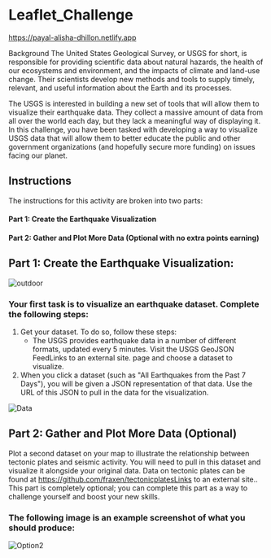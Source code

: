 # Leaflet_Challenge
https://payal-alisha-dhillon.netlify.app 

Background
The United States Geological Survey, or USGS for short, is responsible for providing scientific data about natural hazards, the health of our ecosystems and environment, and the impacts of climate and land-use change. Their scientists develop new methods and tools to supply timely, relevant, and useful information about the Earth and its processes.

The USGS is interested in building a new set of tools that will allow them to visualize their earthquake data. They collect a massive amount of data from all over the world each day, but they lack a meaningful way of displaying it. In this challenge, you have been tasked with developing a way to visualize USGS data that will allow them to better educate the public and other government organizations (and hopefully secure more funding) on issues facing our planet.

## Instructions
The instructions for this activity are broken into two parts: 
  #### Part 1: Create the Earthquake Visualization
  #### Part 2: Gather and Plot More Data (Optional with no extra points earning)

## Part 1: Create the Earthquake Visualization:

![outdoor](https://user-images.githubusercontent.com/116124181/219547018-e856d84f-b509-4ac0-9a7f-6d0b7a896fef.png)

### Your first task is to visualize an earthquake dataset. Complete the following steps:
  1. Get your dataset. To do so, follow these steps:
      - The USGS provides earthquake data in a number of different formats, updated every 5 minutes. Visit the USGS GeoJSON FeedLinks to an external site. page and choose a dataset to visualize.
  2. When you click a dataset (such as "All Earthquakes from the Past 7 Days"), you will be given a JSON representation of that data. Use the URL of this JSON to pull in the data for the visualization. 
  
![Data](https://user-images.githubusercontent.com/116124181/219547265-b011ae4e-745d-47ef-87ed-5bf25c22ec5c.png)

## Part 2: Gather and Plot More Data (Optional)
Plot a second dataset on your map to illustrate the relationship between tectonic plates and seismic activity. You will need to pull in this dataset and visualize it alongside your original data. Data on tectonic plates can be found at https://github.com/fraxen/tectonicplatesLinks to an external site..
This part is completely optional; you can complete this part as a way to challenge yourself and boost your new skills.
### The following image is an example screenshot of what you should produce:      
![Option2](https://user-images.githubusercontent.com/116124181/219541283-0f9f5b12-8b3a-4218-8da2-f823b2bcf1f7.png)
